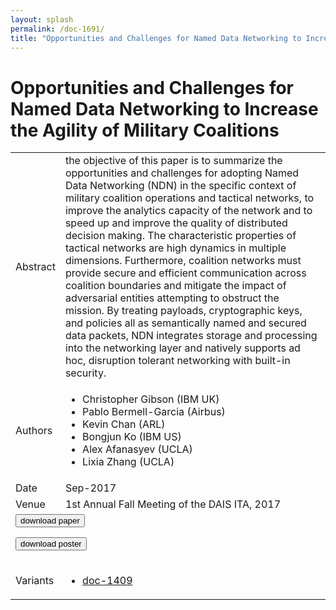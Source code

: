 ```yaml
---
layout: splash
permalink: /doc-1691/
title: "Opportunities and Challenges for Named Data Networking to Increase the Agility of Military Coalitions"
---
```


# Opportunities and Challenges for Named Data Networking to Increase the Agility of Military Coalitions

<table>
    <tbody>
    <tr>
        <td>Abstract</td>
        <td>the objective of this paper is to summarize the opportunities and challenges for adopting Named Data Networking (NDN) in the specific context of military coalition operations and tactical networks, to improve the analytics capacity of the network and to speed up and improve the quality of distributed decision making. The characteristic properties of tactical networks are high dynamics in multiple dimensions. Furthermore, coalition networks must provide secure and efficient communication across coalition boundaries and mitigate the impact of adversarial entities attempting to obstruct the mission. By treating payloads, cryptographic keys, and policies all as semantically named and secured data packets, NDN integrates storage and processing into the networking layer and natively supports ad hoc, disruption tolerant networking with built-in security.</td>
    </tr>
    <tr>
        <td>Authors</td>
        <td>
            <ul>
                <li>Christopher Gibson (IBM UK)</li>
                <li>Pablo Bermell-Garcia (Airbus)</li>
                <li>Kevin Chan (ARL)</li>
                <li>Bongjun Ko (IBM US)</li>
                <li>Alex Afanasyev (UCLA)</li>
                <li>Lixia Zhang (UCLA)</li>
            </ul>
        </td>
    </tr>
    <tr>
        <td>Date</td>
        <td>Sep-2017</td>
    </tr>
    <tr>
        <td>Venue</td>
        <td>1st Annual Fall Meeting of the DAIS ITA, 2017</td>
    </tr>
        <tr>
            <td colspan="2">
                <form method="get" action="https://ibm.box.com/v/doc-1691-paper">
                    <button type="submit">download paper</button>
                </form>
                <form method="get" action="https://ibm.box.com/v/doc-1691-poster">
                    <button type="submit">download poster</button>
                </form>
            </td>
        </tr>
        <tr>
            <td>Variants</td>
            <td>
                <ul>
                    <li><a href="\doc-1409\">doc-1409</a></li>
                </ul>
            </td>
        </tr>
    </tbody>
</table>
